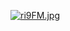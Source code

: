 <a href="https://im.ge/i/ri9FM"><img src="https://s1.im.ge/2021/06/26/ri9FM.jpg" alt="ri9FM.jpg" border="0"></a>
